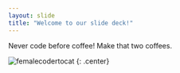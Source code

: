 ```yaml
---
layout: slide
title: "Welcome to our slide deck!"
---
```


Never code before coffee! Make that two coffees.

![femalecodertocat](https://octodex.github.com/images/femalecodertocat.png)
{: .center}

